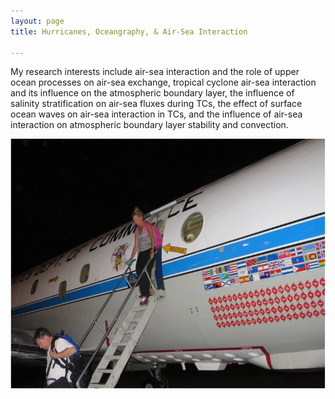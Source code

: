 ```yaml
---
layout: page
title: Hurricanes, Oceangraphy, & Air-Sea Interaction

---
```



My research interests include air-sea interaction and the role of upper ocean processes on air-sea exchange, tropical cyclone air-sea interaction and its influence on the atmospheric boundary layer, the influence of salinity stratification on air-sea fluxes during TCs, the effect of surface ocean waves on air-sea interaction in TCs, and the influence of air-sea interaction on atmospheric boundary layer stability and convection.


  
  <img src="img/airplane.png" width="600" height="400"> 



